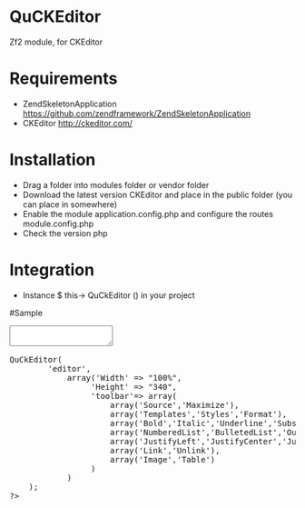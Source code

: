QuCKEditor
========================

Zf2 module, for CKEditor

Requirements
========================
- ZendSkeletonApplication https://github.com/zendframework/ZendSkeletonApplication
- CKEditor http://ckeditor.com/

Installation
========================
- Drag a folder into modules folder or vendor folder
- Download the latest version CKEditor and place in the public folder (you can place in somewhere)
- Enable the module application.config.php and configure the routes module.config.php
- Check the version php


Integration
========================
- Instance $ this-> QuCkEditor () in your project

#Sample

<pre>
<textarea id="editor"></textarea>
<?
    $this->QuCkEditor(
        'editor',
            array('Width' => "100%",
                 'Height' => "340",
                 'toolbar'=> array(
                     array('Source','Maximize'),
                     array('Templates','Styles','Format'),
                     array('Bold','Italic','Underline','Subscript','Superscript'),
                     array('NumberedList','BulletedList','Outdent','Indent'),
                     array('JustifyLeft','JustifyCenter','JustifyRight'),
                     array('Link','Unlink'),
                     array('Image','Table')
                 )
            )
    );
?>
</pre>